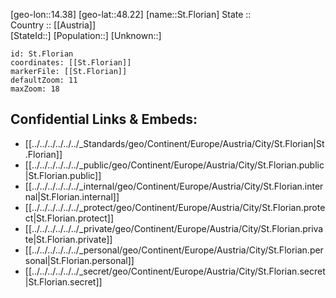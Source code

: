 ﻿---
location: [48.22,14.38] 
mapzoom: [7,12] 
mapmarker: city 
type: City
tags:
- geo/City


SpocWebEntityId: 34453
isDeleted: false
confidential: public

---
[geo-lon::14.38] 
[geo-lat::48.22] 
[name::St.Florian] 
State ::  
Country :: [[Austria]]  
[StateId::] 
[Population::] 
[Unknown::] 


```leaflet
id: St.Florian
coordinates: [[St.Florian]] 
markerFile: [[St.Florian]] 
defaultZoom: 11 
maxZoom: 18
```


## Confidential Links & Embeds: 
- [[../../../../../../_Standards/geo/Continent/Europe/Austria/City/St.Florian|St.Florian]] 
- [[../../../../../../_public/geo/Continent/Europe/Austria/City/St.Florian.public|St.Florian.public]] 
- [[../../../../../../_internal/geo/Continent/Europe/Austria/City/St.Florian.internal|St.Florian.internal]] 
- [[../../../../../../_protect/geo/Continent/Europe/Austria/City/St.Florian.protect|St.Florian.protect]] 
- [[../../../../../../_private/geo/Continent/Europe/Austria/City/St.Florian.private|St.Florian.private]] 
- [[../../../../../../_personal/geo/Continent/Europe/Austria/City/St.Florian.personal|St.Florian.personal]] 
- [[../../../../../../_secret/geo/Continent/Europe/Austria/City/St.Florian.secret|St.Florian.secret]] 
